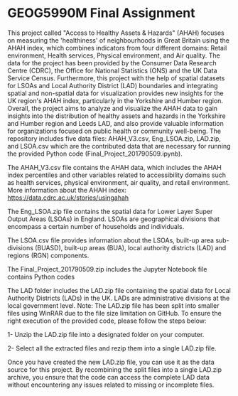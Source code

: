# GEOG5990M Final Assignment
This project called "Access to Healthy Assets & Hazards" (AHAH) focuses on measuring the 'healthiness' of neighbourhoods in Great Britain using the AHAH index, which combines indicators from four different domains: Retail environment, Health services, Physical environment, and Air quality. The data for the project has been provided by the Consumer Data Research Centre (CDRC), the Office for National Statistics (ONS) and the UK Data Service Census.
Furthermore, this project with the help of spatial datasets for LSOAs and Local Authority District (LAD) boundaries and integrating spatial and non-spatial data for visualization provides new insights for the UK region's AHAH index, particularly in the Yorkshire and Humber region.
Overall, the project aims to analyze and visualize the AHAH data to gain insights into the distribution of healthy assets and hazards in the Yorkshire and Humber region and Leeds LAD, and also provide valuable information for organizations focused on public health or community well-being.
The repository includes five data files: AHAH_V3.csv, Eng_LSOA.zip, LAD.zip, and LSOA.csv which are the contributed data that are necessary for running the provided Python code (Final_Project_201790509.ipynb).

The AHAH_V3.csv file contains the AHAH data, which includes the AHAH index percentiles and other variables related to accessibility domains such as health services, physical environment, air quality, and retail environment. More information about the AHAH index: https://data.cdrc.ac.uk/stories/usingahah

The Eng_LSOA.zip file contains the spatial data for Lower Layer Super Output Areas (LSOAs) in England. LSOAs are geographical divisions that encompass a certain number of households and individuals.

The LSOA.csv file provides information about the LSOAs, built-up area sub-divisions (BUASD), built-up areas (BUA), local authority districts (LAD) and regions (RGN) components.

The Final_Project_201790509.zip includes the Jupyter Notebook file contains Python codes

The LAD folder includes the LAD.zip file containing the spatial data for Local Authority Districts (LADs) in the UK. LADs are administrative divisions at the local government level.
Note: The LAD.zip file has been split into smaller files using WinRAR due to the file size limitation on GitHub. To ensure the right execution of the provided code, please follow the steps below:

1- Unzip the LAD.zip file into a designated folder on your computer.

2- Select all the extracted files and rezip them into a single LAD.zip file.

Once you have created the new LAD.zip file, you can use it as the data source for this project. By recombining the split files into a single LAD.zip archive, you ensure that the code can access the complete LAD data without encountering any issues related to missing or incomplete files.
